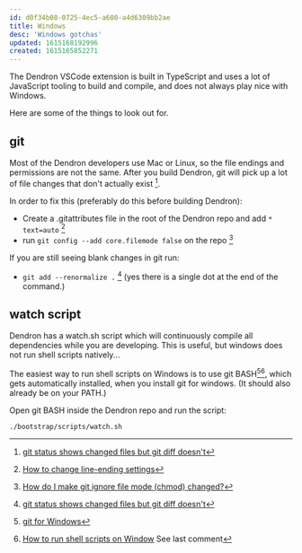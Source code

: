```yaml
---
id: d0f34b08-0725-4ec5-a600-a4d6309bb2ae
title: Windows
desc: 'Windows gotchas'
updated: 1615168192996
created: 1615165852271
---
```


The Dendron VSCode extension is built in TypeScript and uses a lot of JavaScript tooling to build and compile, and does not always play nice with Windows.

Here are some of the things to look out for.

## git

Most of the Dendron developers use Mac or Linux, so the file endings and permissions are not the same.
After you build Dendron, git will pick up a lot of file changes that don't actually exist [^diff].

In order to fix this (preferably do this before building Dendron):

- Create a .gitattributes file in the root of the Dendron repo and add `* text=auto` [^lineendings]
- run `git config --add core.filemode false` on the repo [^chmod]

If you are still seeing blank changes in git run:

- `git add --renormalize .` [^diff] (yes there is a single dot at the end of the command.)

## watch script

Dendron has a watch.sh script which will continuously compile all dependencies while you are developing. This is useful, but windows does not run shell scripts natively... 

The easiest way to run shell scripts on Windows is to use git BASH[^git][^gitbash], which gets automatically installed, when you install git for windows. (It should also already be on your PATH.)

Open git BASH inside the Dendron repo and run the script:

```
./bootstrap/scripts/watch.sh
```


[^diff]: [git status shows changed files but git diff doesn't](https://stackoverflow.com/questions/14564946/git-status-shows-changed-files-but-git-diff-doesnt)
[^chmod]: [How do I make git ignore file mode (chmod) changed?](https://stackoverflow.com/questions/1580596/how-do-i-make-git-ignore-file-mode-chmod-changes)
[^lineendings]: [How to change line-ending settings](https://stackoverflow.com/questions/10418975/how-to-change-line-ending-settings)
[^git]: [git for Windows](https://gitforwindows.org/)
[^gitbash]: [How to run shell scripts on Window](https://www.thewindowsclub.com/how-to-run-sh-or-shell-script-file-in-windows-10) See last comment